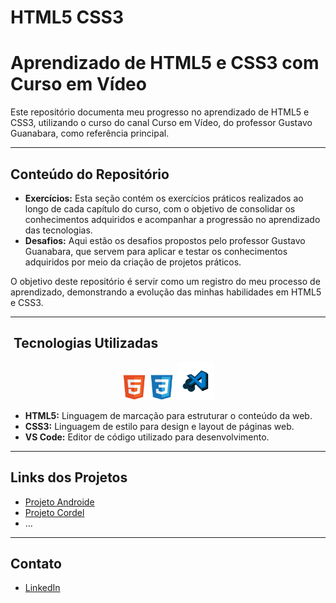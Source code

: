 # HTML5 CSS3

#  Aprendizado de HTML5 e CSS3 com Curso em Vídeo 

Este repositório documenta meu progresso no aprendizado de HTML5 e CSS3, utilizando o curso do canal Curso em Vídeo, do professor Gustavo Guanabara, como referência principal.

---

##  Conteúdo do Repositório

* **Exercícios:** Esta seção contém os exercícios práticos realizados ao longo de cada capítulo do curso, com o objetivo de consolidar os conhecimentos adquiridos e acompanhar a progressão no aprendizado das tecnologias.
* **Desafios:** Aqui estão os desafios propostos pelo professor Gustavo Guanabara, que servem para aplicar e testar os conhecimentos adquiridos por meio da criação de projetos práticos.

O objetivo deste repositório é servir como um registro do meu processo de aprendizado, demonstrando a evolução das minhas habilidades em HTML5 e CSS3.

---

## ️ Tecnologias Utilizadas

<p align="center">
  <img src="https://raw.githubusercontent.com/devicons/devicon/master/icons/html5/html5-original.svg" alt="HTML5" width="40" height="40" title="HTML5">
  <img src="https://raw.githubusercontent.com/devicons/devicon/master/icons/css3/css3-original.svg" alt="CSS3" width="40" height="40" title="CSS3">
  <img src="https://raw.githubusercontent.com/vscode-icons/vscode-icons/master/images/logo@3x.png" alt="VS Code" width="60" height="60" title="VS Code">
</p>

* **HTML5:** Linguagem de marcação para estruturar o conteúdo da web.
* **CSS3:** Linguagem de estilo para design e layout de páginas web.
* **VS Code:** Editor de código utilizado para desenvolvimento.

---

##  Links dos Projetos

* [Projeto Androide](https://joaomiranda01.github.io/projeto-androide/)
* [Projeto Cordel](https://joaomiranda01.github.io/projeto-cordel/)
* ...

---

##  Contato


* [LinkedIn](https://www.linkedin.com/in/joão-victor-praxedes-de-miranda-189246354)
